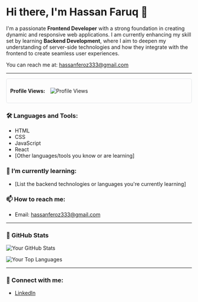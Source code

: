# Hi there, I'm Hassan Faruq 👋

I'm a passionate **Frontend Developer** with a strong foundation in creating dynamic and responsive web applications. I am currently enhancing my skill set by learning **Backend Development**, where I aim to deepen my understanding of server-side technologies and how they integrate with the frontend to create seamless user experiences.

You can reach me at: [hassanferoz333@gmail.com](mailto:hassanferoz333@gmail.com)

---

<div style="border: 1px solid #e1e4e8; border-radius: 5px; padding: 10px; display: flex; align-items: center;">

  <strong style="margin-right: 10px;">Profile Views:</strong>
  ![Profile Views](https://profile-counter.glitch.me/Faruq-Feroz/count.svg)

</div>

### 🛠️ Languages and Tools:
- HTML
- CSS
- JavaScript
- React
- [Other languages/tools you know or are learning]

### 🌱 I’m currently learning:
- [List the backend technologies or languages you're currently learning]

### 📫 How to reach me:
- Email: [hassanferoz333@gmail.com](mailto:hassanferoz333@gmail.com)

---

### 🌟 GitHub Stats

![Your GitHub Stats](https://github-readme-stats.vercel.app/api?username=Faruq-Feroz&show_icons=true&theme=radical)

![Your Top Languages](https://github-readme-stats.vercel.app/api/top-langs/?username=Faruq-Feroz&theme=radical&layout=compact)

---

### 🔗 Connect with me:
- [LinkedIn](https://www.linkedin.com/in/hassan-faruq-4a2858311/)
